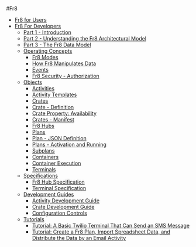 #Fr8  

* [Fr8 for Users](https://github.com/Fr8org/Fr8Core.NET/blob/master/ForUsers/Fr8ForUsers.md)  
* [Fr8 For Developers]()  
    - [Part 1 - Introduction](https://github.com/Fr8org/Fr8Core.NET/blob/master/ForDevelopers/Introduction.md)   
    - [Part 2 - Understanding the Fr8 Architectural Model](https://github.com/Fr8org/Fr8Core.NET/blob/master/ForDevelopers/ArchitecturalModel.md)   
    - [Part 3 - The Fr8 Data Model]()  
    - [Operating Concepts]()  
        * [Fr8 Modes]()  
        * [How Fr8 Manipulates Data]()  
        * [Events]()  
        * [Fr8 Security - Authorization]()  
    - [Objects]()  
        * [Activities]()  
        * [Activity Templates]()  
        * [Crates]()  
        * [Crate - Definition]()  
        * [Crate Property: Availability]()  
        * [Crates - Manifest]()  
        * [Fr8 Hubs]()  
        * [Plans]()  
        * [Plan - JSON Definition]()  
        * [Plans - Activation and Running]()  
        * [Subplans]()  
        * [Containers]()  
        * [Container Execution]()  
        * [Terminals]()  
    - [Specifications]()  
        * [Fr8 Hub Specification]()  
        * [Terminal Specification]()  
    - [Development Guides]()  
        * [Activity Development Guide]()  
        * [Crate Development Guide]()  
        * [Configuration Controls]()  
    - [Tutorials]()  
        * [Tutorial: A Basic Twilio Terminal That Can Send an SMS Message]()  
        * [Tutorial: Create a Fr8 Plan, Import Spreadsheet Data, and Distribute the Data by an Email Activity]()  

